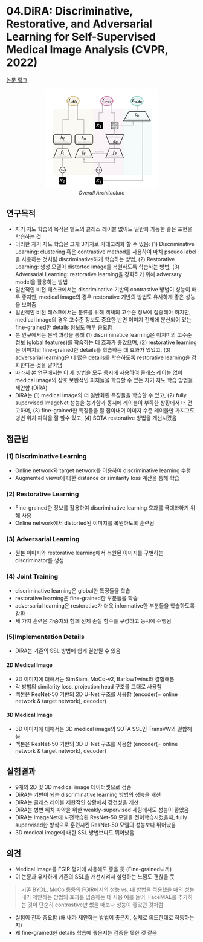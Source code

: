 # 04.DiRA: Discriminative, Restorative, and Adversarial Learning for Self-Supervised Medical Image Analysis (CVPR, 2022)

[논문 링크](https://openaccess.thecvf.com/content/CVPR2022/html/Haghighi_DiRA_Discriminative_Restorative_and_Adversarial_Learning_for_Self-Supervised_Medical_Image_CVPR_2022_paper.html)

<p align="center">
    <img width="300" alt='fig1' src="./img/02_03_01.png?raw=true"></br>
    <em><font size=2>Overall Architecture</font></em>
</p>

## 연구목적
- 자기 지도 학습의 목적은 별도의 클래스 레이블 없이도 일반화 가능한 좋은 표현을 학습하는 것
- 이러한 자기 지도 학습은 크게 3가지로 카테고리화 할 수 있음: (1) Discriminative Learning: clustering 혹은 contrastive method를 사용하여 마치 pseudo label을 사용하는 것처럼 discriminative하게 학습하는 방법, (2) Restorative Learning: 생성 모델이 distorted image를 복원하도록 학습하는 방법, (3) Adversarial Learning: restorative learning을 강화하기 위해 adversary model을 활용하는 방법 
- 일반적인 비전 태스크에서는 discriminative 기반의 contrastive 방법이 성능이 매우 좋지만, medical image의 경우 restorative 기반의 방법도 유사하게 좋은 성능을 보여줌 
- 일반적인 비전 태스크에서는 분류를 위해 객체의 고수준 정보에 집중해야 하지만, medical image의 경우 고수준 정보도 중요한 반면 이미지 전체에 분산되어 있는 fine-grained한 details 정보도 매우 중요함
- 본 연구에서는 분석 과정을 통해 (1) discriminatice learning은 이지미의 고수준 정보 (global features)를 학습하는 데 효과가 좋았으며, (2) restorative learning은 이미지의 fine-grained한 details를 학습하는 데 효과가 있었고, (3) adversarial learning은 더 많은 details를 학습하도록 restorative learning을 강화한다는 것을 알아냄
- 따라서 본 연구에서는 이 세 방법을 모두 동시에 사용하여 클래스 레이블 없이 medical image의 상호 보완적인 피처들을 학습할 수 있는 자기 지도 학습 방법을 제안함 (DiRA)
- DiRA는 (1) medical image의 더 일반화된 특징들을 학습할 수 있고, (2) fully supervised ImageNet 성능을 능가함과 동시에 레이블이 부족한 상황에서 더 견고하며, (3) fine-grained한 특징들을 잘 잡아내어 이미지 수준 레이블만 가지고도 병변 위치 파악을 잘 할수 있고, (4) SOTA restorative 방법을 개선시켰음

## 접근법
### (1) Discriminative Learning
- Online network와 target network를 이용하여 discriminative learning 수행
- Augmented views에 대한 distance or similarity loss 계산을 통해 학습

### (2) Restorative Learning
- Fine-grained한 정보를 활용하여 discriminative learning 효과를 극대화하기 위해 사용
- Online network에서 distorted된 이미지를 복원하도록 훈련됨

### (3) Adversarial Learning
- 원본 이미지와 restorative learning에서 복원된 이미지를 구별하는 discriminator를 생성

### (4) Joint Training
- discriminative learning은 global한 특징들을 학습
- restorative learning은 fine-grained한 부분들을 학습
- adversarial learning은 restorative가 더욱 informative한 부분들을 학습하도록 강화
- 세 가지 훈련은 가중치와 함께 전체 손실 함수를 구성하고 동시에 수행됨
  
### (5)Implementation Details
- DiRA는 기존의 SSL 방법에 쉽게 결합될 수 있음
#### 2D Medical Image
- 2D 이미지에 대해서는 SimSiam, MoCo-v2, BarlowTwins와 결합해봄
- 각 방법의 similarity loss, projection head 구조를 그대로 사용함
- 백본은 ResNet-50 기반의 2D U-Net 구조를 사용함 (encoder(= online network & target network), decoder)

#### 3D Medical Image
- 3D 이미지에 대해서는 3D medical image의 SOTA SSL인 TransVW와 결합해봄
- 백본은 ResNet-50 기반의 3D U-Net 구조를 사용함 (encoder(= online network & target network), decoder)

## 실험결과
- 9개의 2D 및 3D medical image 데이터셋으로 검증
- DiRA는 기반이 되는 discriminative learning 방법의 성능을 개선
- DiRA는 클래스 레이블 제한적인 상황에서 강건성을 개선
- DiRA는 병변 위치 파악을 위한 weakly-supervised 세팅에서도 성능이 좋았음
- DiRA는 ImageNet에 사전학습된 ResNet-50 모델을 전이학습시켰을때, fully supervised한 방식으로 훈련시킨 ResNet-50 모델의 성능보다 뛰어났음
- 3D medical image에 대한 SSL 방법보다도 뛰어났음

## 의견
- Medical Image를 FGIR 평가에 사용해도 좋을 듯 (Fine-grained니까)
- 이 논문과 유사하게 기존의 SSL을 개선시켜서 실험하는 느낌도 괜찮을 듯 
> 기존 BYOL, MoCo 등등의 FGIR에서의 성능 vs. 내 방법을 적용했을 때의 성능
> 내가 제안하는 방법의 효과를 입증하는 데 사용
> 예를 들어, FaceMAE를 추가하는 것이 단순히 contrastive만 썼을 때보다 성능이 좋았던 것처럼
- 실험이 진짜 중요함 (왜 내가 제안하는 방법이 좋은지, 실제로 의도한대로 작동하는지)
- 왜 fine-grained한 details 학습에 좋은지는 검증을 못한 것 같음